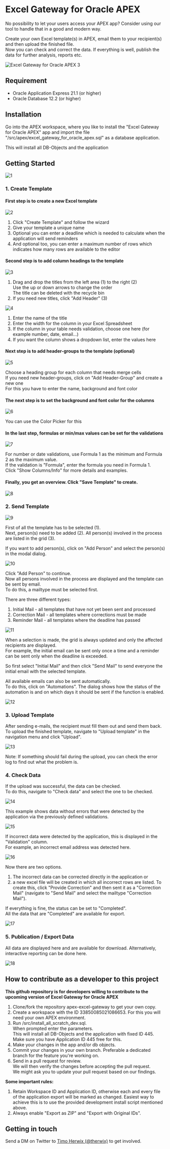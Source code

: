 # Excel Gateway for Oracle APEX

No possibility to let your users access your APEX app? Consider using our tool to handle that in a good and modern way.

Create your own Excel template(s) in APEX, email them to your recipient(s) and then upload the finished file.  
Now you can check and correct the data. If everything is well, publish the data for further analysis, reports etc.
  
![Excel Gateway for Oracle APEX 3](https://user-images.githubusercontent.com/61868531/137738511-b92f2638-3f71-413f-a8d6-e4014375e0bc.jpg)
  
## Requirement
- Oracle Application Express 21.1 (or higher)
- Oracle Database 12.2 (or higher)

## Installation
Go into the APEX workspace, where you like to install the "Excel Gateway for Oracle APEX" app and import the file "/src/apex/excel_gateway_for_oracle_apex.sql" as a database application.   

This will install all DB-Objects and the application

## Getting Started

![1](https://user-images.githubusercontent.com/61868531/158388621-117f39f3-7013-4689-b3a1-ac3ad7291d74.JPG)

### 1. Create Template
#### First step is to create a new Excel template

![2](https://user-images.githubusercontent.com/61868531/158390363-2ca35af0-162f-4f51-8c2b-f7ad26fdb326.JPG)

1) Click "Create Template" and follow the wizard
2) Give your template a unique name
3) Optional you can enter a deadline which is needed to calculate when the application will send reminders
4) And optional too, you can enter a maximum number of rows which indicates how many rows are available to the editor

#### Second step is to add column headings to the template  

![3](https://user-images.githubusercontent.com/61868531/158390432-e067f5da-b2ac-4e63-8308-62e91f22fa6a.JPG)

1) Drag and drop the titles from the left area (1) to the right (2)  
Use the up or down arrows to change the order  
The title can be deleted with the recycle bin
3) If you need new titles, click "Add Header" (3) 

![4](https://user-images.githubusercontent.com/61868531/158390486-f2491b22-e7cb-47c0-ac75-cba5c8d29ccb.JPG)

1) Enter the name of the title  
2) Enter the width for the column in your Excel Spreadsheet  
3) If the column in your table needs validation, choose one here (for example number, date, email...)  
4) If you want the column shows a dropdown list, enter the values here  

#### Next step is to add header-groups to the template (optional) 

![5](https://user-images.githubusercontent.com/61868531/158390544-bcaa8461-b0cf-45de-947b-e32290beb517.JPG)

Choose a heading group for each column that needs merge cells  
If you need new header-groups, click on "Add Header-Group" and create a new one  
For this you have to enter the name, background and font color

#### The next step is to set the background and font color for the columns  

![6](https://user-images.githubusercontent.com/61868531/158390611-1e93d288-71e6-4065-b523-abc36b8518b7.JPG)

You can use the Color Picker for this

#### In the last step, formulas or min/max values can be set for the validations

![7](https://user-images.githubusercontent.com/61868531/158390655-bf8e9e59-8cb4-43b4-b699-7b5ae9b4fb10.JPG)

For number or date validations, use Formula 1 as the minimum and Formula 2 as the maximum value.  
If the validation is "Formula", enter the formula you need in Formula 1.  
Click "Show Columns/Info" for more details and examples.

#### Finally, you get an overview. Click "Save Template" to create.

![8](https://user-images.githubusercontent.com/61868531/158390701-925b7fbd-b6f6-4e37-a443-9aeecdd27fc6.JPG)

### 2. Send Template

![9](https://user-images.githubusercontent.com/61868531/158390745-fde69f5d-b38b-47bc-9911-e13a18f08247.JPG)

First of all the template has to be selected (1).  
Next, person(s) need to be added (2). All person(s) involved in the process are listed in the grid (3).  

If you want to add person(s), click on "Add Person" and select the person(s) in the modal dialog.

![10](https://user-images.githubusercontent.com/61868531/158390803-6162606c-6cc9-4ddb-8985-f45c8b5b9f18.JPG)

Click "Add Person" to continue.  
Now all persons involved in the process are displayed and the template can be sent by email.  
To do this, a mailtype must be selected first.  

There are three different types:

1. Initial Mail - all templates that have not yet been sent and processed
2. Correction Mail - all templates where corrections must be made
3. Reminder Mail - all templates where the deadline has passed

![11](https://user-images.githubusercontent.com/61868531/158390850-65450540-074e-414b-be24-b7dff26b9a22.jpg)

When a selection is made, the grid is always updated and only the affected recipients are displayed.  
For example, the initial email can be sent only once a time and a reminder can be sent only when the deadline is exceeded.  

So first select "Initial Mail" and then click "Send Mail" to send everyone the initial email with the selected template.  

All available emails can also be sent automatically.  
To do this, click on "Automations". The dialog shows how the status of the automation is and on which days it should be sent if the function is enabled.  

![12](https://user-images.githubusercontent.com/61868531/158390879-dfc952cf-e170-43f9-8a0e-152cff955d00.jpg)

### 3. Upload Template

After sending e-mails, the recipient must fill them out and send them back.  
To upload the finished template, navigate to "Upload template" in the navigation menu and click "Upload".  

![13](https://user-images.githubusercontent.com/61868531/158390912-255b48fb-b7be-48d7-a5d9-3ebbe86673c5.jpg)

Note: If something should fail during the upload, you can check the error log to find out what the problem is.

### 4. Check Data

If the upload was successful, the data can be checked.  
To do this, navigate to "Check data" and select the one to be checked.

![14](https://user-images.githubusercontent.com/61868531/158390954-88d66c19-9e13-4a0d-9451-175092440cf2.JPG)

This example shows data without errors that were detected by the application via the previously defined validations.

![15](https://user-images.githubusercontent.com/61868531/158391001-f0a64cfb-9ec6-4f32-8eff-cf7928c38154.JPG)

If incorrect data were detected by the application, this is displayed in the "Validation" column.  
For example, an incorrect email address was detected here.

![16](https://user-images.githubusercontent.com/61868531/158391048-7c7e3bce-9fd9-4cb6-a266-4eddc6050a9b.JPG)

Now there are two options.
1. The incorrect data can be corrected directly in the application or 
2. a new excel file will be created in which all incorrect rows are listed. To create this, click "Provide Correction" and then sent it as a "Correction Mail" (navigate to "Send Mail" and select the mailtype "Correction Mail").  

If everything is fine, the status can be set to "Completed".  
All the data that are "Completed" are available for export.

![17](https://user-images.githubusercontent.com/61868531/158391097-ad97ed83-fbdc-4033-9ead-13ff17c939c1.jpg)

### 5. Publication / Export Data

All data are displayed here and are available for download.
Alternatively, interactive reporting can be done here.

![18](https://user-images.githubusercontent.com/61868531/158391129-d165f6ed-6606-4371-8fd5-ca6a28241a39.JPG)

## How to contribute as a developer to this project

**This github repository is for developers willing to contribute to the upcoming version of Excel Gateway for Oracle APEX**

1. Clone/fork the repository apex-excel-gateway to get your own copy.
2. Create a workspace with the ID 33850085021086653. For this you will
    need your own APEX environment.
3. Run /src/install_all_scratch_dev.sql.    
    When prompted enter the parameters.    
    This will install all DB-Objects and the application with fixed ID 445.    
    Make sure you have Application ID 445 free for this.
4. Make your changes in the app and/or db objects.
5. Commit your changes in your own branch.
    Preferable a dedicated branch for the feature you're working on.
6. Send in a pull request for review.    
    We will then verify the changes before accepting the pull request.    
    We might ask you to update your pull request based on our findings.

**Some important rules:**
1. Retain Workspace ID and Application ID, otherwise each and every file of the application export will be marked as changed.
Easiest way to achieve this is to use the provided development install script mentioned above.
2. Always enable "Export as ZIP" and "Export with Original IDs".

## Getting in touch

Send a DM on Twitter to [Timo Herwix (@therwix)](https://twitter.com/THerwix/) to get involved.
